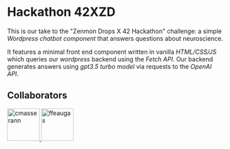 # Hackathon 42XZD
This is our take to the "Zenmon Drops X 42 Hackathon" challenge: a simple *Wordpress chatbot component* that answers questions about neuroscience.

It features a minimal front end component written in vanilla *HTML/CSS/JS* which queries our *wordpress* backend using the *Fetch API*.
Our backend generates answers using *gpt3.5 turbo model* via requests to the *OpenAI API*.

## Collaborators

<a href="https://github.com/Cmasserann">
  <img src="https://github.com/Cmasserann.png" width="75" height="75" alt="cmasserann" title="cmasserann">
</a>


<a href="https://github.com/DoubleSharky67">
  <img src="https://github.com/DoubleSharky67.png" width="75" height="75" alt="ffeaugas" title="ffeaugas">
</a>
